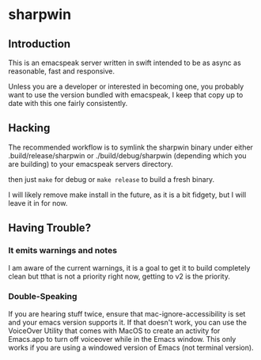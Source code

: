 # sharpwin

## Introduction 

This is an emacspeak server written in swift intended to be as async as 
reasonable, fast and responsive.

Unless you are a developer or interested in becoming one, you probably 
want to use the version bundled with emacspeak, I keep that copy up to 
date with this one fairly consistently. 

## Hacking

The recommended workflow is to symlink the sharpwin binary under either
.build/release/sharpwin or ./build/debug/sharpwin (depending which you are building) to your emacspeak servers directory. 

then just ```make``` for debug or ```make release``` to build a fresh binary.

I will likely remove make install in the future, as it is a bit fidgety, but I 
will leave it in for now. 

## Having Trouble?

### It emits warnings and notes

I am aware of the current warnings, it is a goal to get it to build completely 
clean but tthat is not a priority right now, getting to v2 is the priority.

### Double-Speaking

If you are hearing stuff twice, ensure that mac-ignore-accessibility is set 
and your emacs version supports it. If that doesn't work, you can use the 
VoiceOver Utility that comes with MacOS to create an activity for Emacs.app 
to turn off voiceover while in the Emacs window.  This only works if you are
using a windowed version of Emacs (not terminal version). 
